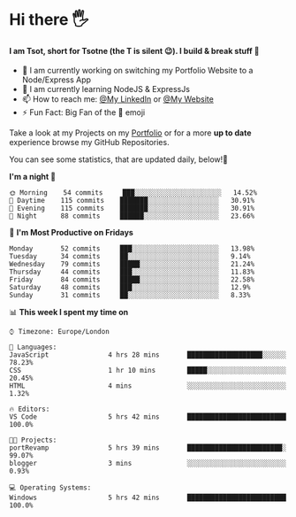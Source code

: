 # Hi there :raised_hand_with_fingers_splayed:
#### I am Tsot, short for Tsotne (the T is silent :wink:). I build & break stuff :space_invader:
- :telescope: I am currently working on switching my Portfolio Website to a Node/Express App
- :seedling: I am currently learning NodeJS & ExpressJs
- :mailbox: How to reach me: [@My LinkedIn](https://www.linkedin.com/in/tsotne-gvadzabia/) or [@My Website](https://tsotnegvadzabia.me/contact)
- :zap: Fun Fact: Big Fan of the :space_invader: emoji

Take a look at my Projects on my [Portfolio](https://tsotnegvadzabia.me/) or for a more **up to date** experience browse my GitHub Repositories.

You can see some statistics, that are updated daily, below!:space_invader:
<!--START_SECTION:waka-->
**I'm a night 🦉** 

```text
🌞 Morning    54 commits     ███░░░░░░░░░░░░░░░░░░░░░░   14.52% 
🌆 Daytime    115 commits    ███████░░░░░░░░░░░░░░░░░░   30.91% 
🌃 Evening    115 commits    ███████░░░░░░░░░░░░░░░░░░   30.91% 
🌙 Night      88 commits     ██████░░░░░░░░░░░░░░░░░░░   23.66%

```
📅 **I'm Most Productive on Fridays** 

```text
Monday       52 commits     ███░░░░░░░░░░░░░░░░░░░░░░   13.98% 
Tuesday      34 commits     ██░░░░░░░░░░░░░░░░░░░░░░░   9.14% 
Wednesday    79 commits     █████░░░░░░░░░░░░░░░░░░░░   21.24% 
Thursday     44 commits     ███░░░░░░░░░░░░░░░░░░░░░░   11.83% 
Friday       84 commits     █████░░░░░░░░░░░░░░░░░░░░   22.58% 
Saturday     48 commits     ███░░░░░░░░░░░░░░░░░░░░░░   12.9% 
Sunday       31 commits     ██░░░░░░░░░░░░░░░░░░░░░░░   8.33%

```


📊 **This week I spent my time on** 

```text
⌚︎ Timezone: Europe/London

💬 Languages: 
JavaScript               4 hrs 28 mins       ███████████████████░░░░░░   78.23% 
CSS                      1 hr 10 mins        █████░░░░░░░░░░░░░░░░░░░░   20.45% 
HTML                     4 mins              ░░░░░░░░░░░░░░░░░░░░░░░░░   1.32%

🔥 Editors: 
VS Code                  5 hrs 42 mins       █████████████████████████   100.0%

🐱‍💻 Projects: 
portRevamp               5 hrs 39 mins       ████████████████████████░   99.07% 
blogger                  3 mins              ░░░░░░░░░░░░░░░░░░░░░░░░░   0.93%

💻 Operating Systems: 
Windows                  5 hrs 42 mins       █████████████████████████   100.0%

```


<!--END_SECTION:waka-->
